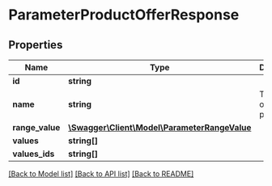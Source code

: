 # ParameterProductOfferResponse

## Properties
Name | Type | Description | Notes
------------ | ------------- | ------------- | -------------
**id** | **string** |  | [optional] 
**name** | **string** | The name of the parameter. | [optional] 
**range_value** | [**\Swagger\Client\Model\ParameterRangeValue**](ParameterRangeValue.md) |  | [optional] 
**values** | **string[]** |  | [optional] 
**values_ids** | **string[]** |  | [optional] 

[[Back to Model list]](../../README.md#documentation-for-models) [[Back to API list]](../../README.md#documentation-for-api-endpoints) [[Back to README]](../../README.md)

